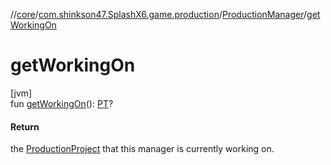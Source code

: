 //[core](../../../index.md)/[com.shinkson47.SplashX6.game.production](../index.md)/[ProductionManager](index.md)/[getWorkingOn](get-working-on.md)

# getWorkingOn

[jvm]\
fun [getWorkingOn](get-working-on.md)(): [PT](index.md)?

#### Return

the [ProductionProject](../-production-project/index.md) that this manager is currently working on.
